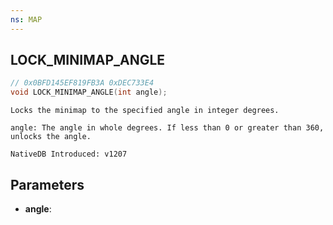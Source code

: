 ```yaml
---
ns: MAP
---
```

## LOCK_MINIMAP_ANGLE

```c
// 0x0BFD145EF819FB3A 0xDEC733E4
void LOCK_MINIMAP_ANGLE(int angle);
```

```
Locks the minimap to the specified angle in integer degrees.

angle: The angle in whole degrees. If less than 0 or greater than 360, unlocks the angle.

NativeDB Introduced: v1207
```

## Parameters
* **angle**:
